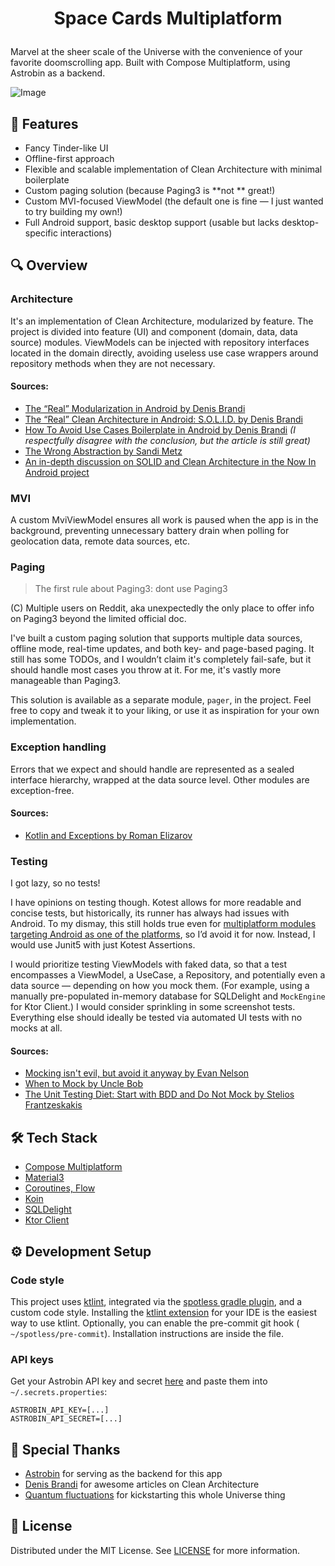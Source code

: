 # <p align="center">Space Cards Multiplatform</p>

Marvel at the sheer scale of the Universe with the convenience of your favorite doomscrolling app.
Built with Compose Multiplatform, using Astrobin as a backend.

![Image](https://i.imgur.com/0Z0Z0Z0.png)

## 🚀 Features

- Fancy Tinder-like UI
- Offline-first approach
- Flexible and scalable implementation of Clean Architecture with minimal boilerplate
- Custom paging solution (because Paging3 is **not ** great!)
- Custom MVI-focused ViewModel (the default one is fine — I just wanted to try building my own!)
- Full Android support, basic desktop support (usable but lacks desktop-specific interactions)

## 🔍 Overview

### Architecture

It's an implementation of Clean Architecture, modularized by feature. The project is divided into
feature (UI) and component (domain, data, data source) modules. ViewModels can be injected with
repository interfaces located in the domain directly, avoiding useless use case wrappers around
repository methods when they are not necessary.

#### Sources:

- [The “Real” Modularization in Android by Denis Brandi](https://medium.com/clean-android-dev/the-real-clean-architecture-in-android-modularization-e26940fd0a23)
- [The “Real” Clean Architecture in Android: S.O.L.I.D. by Denis Brandi](https://medium.com/clean-android-dev/the-real-clean-architecture-in-android-part-1-s-o-l-i-d-6a661b103451)
- [How To Avoid Use Cases Boilerplate in Android by Denis Brandi](https://medium.com/clean-android-dev/how-to-avoid-use-cases-boilerplate-in-android-d0c9aa27ef27)
  *(I respectfully disagree with the conclusion, but the article is still great)*
- [The Wrong Abstraction by Sandi Metz](https://sandimetz.com/blog/2016/1/20/the-wrong-abstraction)
- [An in-depth discussion on SOLID and Clean Architecture in the Now In Android project](https://github.com/android/nowinandroid/discussions/1273)

### MVI

A custom MviViewModel ensures all work is paused when the app is in the background, preventing
unnecessary battery drain when polling for geolocation data, remote data sources, etc.

### Paging

> The first rule about Paging3: dont use Paging3

(C) Multiple users on Reddit, aka unexpectedly the only place to offer info on Paging3 beyond the
limited official doc.

I've built a custom paging solution that supports multiple data sources, offline mode, real-time
updates, and both key- and page-based paging. It still has some TODOs, and I wouldn’t claim it's
completely fail-safe, but it should handle most cases you throw at it. For me, it's vastly more
manageable than Paging3.

This solution is available as a separate module, `pager`, in the project. Feel free to copy and
tweak it to your liking, or use it as inspiration for your own implementation.

### Exception handling

Errors that we expect and should handle are represented as a sealed interface hierarchy, wrapped at
the data source level. Other modules are exception-free.

#### Sources:

- [Kotlin and Exceptions by Roman Elizarov](https://elizarov.medium.com/kotlin-and-exceptions-8062f589d07)

### Testing

I got lazy, so no tests!

I have opinions on testing though. Kotest allows for more readable and concise tests, but
historically, its runner has always had issues with Android. To my dismay, this still holds true
even
for [multiplatform modules targeting Android as one of the platforms](https://github.com/kotest/kotest/issues/3651),
so I’d avoid it for now. Instead, I would use Junit5 with just Kotest Assertions.

I would prioritize testing ViewModels with faked data, so that a test encompasses a ViewModel, a
UseCase, a Repository, and potentially even a data source — depending on how you mock them. (For
example, using a manually pre-populated in-memory database for SQLDelight and `MockEngine` for Ktor
Client.) I would consider sprinkling in some screenshot tests. Everything else should ideally be
tested via automated UI tests with no mocks at all.

#### Sources:

- [Mocking isn't evil, but avoid it anyway by Evan Nelson](https://code.cash.app/mocking)
- [When to Mock by Uncle Bob](https://blog.cleancoder.com/uncle-bob/2014/05/10/WhenToMock.html)
- [The Unit Testing Diet: Start with BDD and Do Not Mock by Stelios Frantzeskakis](https://proandroiddev.com/the-unit-testing-diet-1607aac5f434)

## 🛠️ Tech Stack

- [Compose Multiplatform](https://www.jetbrains.com/compose-multiplatform/)
- [Material3](https://m3.material.io/)
- [Coroutines, Flow](https://kotlinlang.org/docs/coroutines-overview.html)
- [Koin](https://insert-koin.io/)
- [SQLDelight](https://cashapp.github.io/sqldelight/)
- [Ktor Client](https://ktor.io/docs/client.html)

## ⚙️ Development Setup

### Code style

This project uses [ktlint](https://pinterest.github.io/ktlint/latest/), integrated via
the [spotless gradle plugin](https://github.com/diffplug/spotless), and a custom code style.
Installing the [ktlint extension](https://plugins.jetbrains.com/plugin/15057-ktlint) for your IDE is
the easiest way to use ktlint. Optionally, you can enable the pre-commit git hook (
`~/spotless/pre-commit`). Installation instructions are inside the file.

### API keys

Get your Astrobin API key and secret [here](https://www.astrobin.com/api/request-key/) and paste
them into `~/.secrets.properties`:

```
ASTROBIN_API_KEY=[...]
ASTROBIN_API_SECRET=[...]
```

## 💙 Special Thanks

- [Astrobin](https://www.astrobin.com/) for serving as the backend for this app
- [Denis Brandi](https://dnsbrnd.medium.com/) for awesome articles on Clean Architecture
- [Quantum fluctuations](https://en.wikipedia.org/wiki/Quantum_fluctuation#/media/File:Quantum_Fluctuations.gif)
  for kickstarting this whole Universe thing

## 📝 License

Distributed under the MIT License. See [LICENSE](LICENSE) for more information.
        



